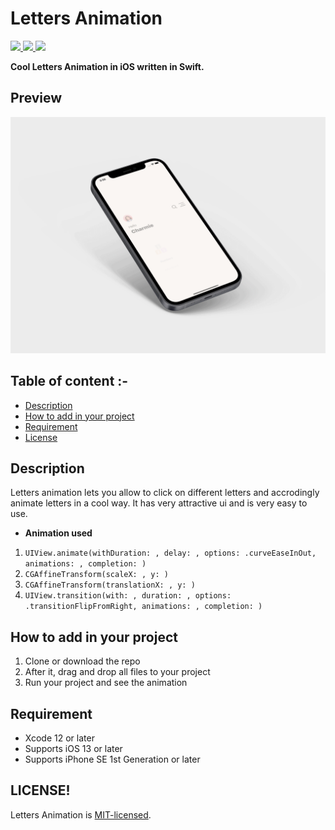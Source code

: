 # Letters Animation

<a href="https://docs.swift.org/swift-book/" style="pointer-events: stroke;" target="_blank">
<img src="https://img.shields.io/badge/swift-5.0-brightgreen">
</a>
<a href="https://developer.apple.com/ios/" style="pointer-events: stroke;" target="_blank">
<img src="https://img.shields.io/badge/platform-iOS-red">
</a>
<a href="https://github.com/ashishpatelmi/GenerateDynamicCustomForm/blob/main/LICENSE" style="pointer-events: stroke;" target="_blank">
<img src="https://img.shields.io/badge/licence-MIT-orange">
</a>

<p></p>
<b>Cool Letters Animation in iOS written in Swift.</b>
 
## Preview
![gif](/Media/Letters.gif)
 
## Table of content :-

- [Description](#description)
- [How to add in your project](#how-to-add-in-your-project)
- [Requirement](#requirement)
- [License](#license)
 
## Description
Letters animation lets you allow to click on different letters and accrodingly animate letters in a cool way. It has very attractive ui and is very easy to use.

- <b>Animation used</b>

1. ```UIView.animate(withDuration: , delay: , options: .curveEaseInOut, animations: , completion: )```
2. ```CGAffineTransform(scaleX: , y: )```
3. ```CGAffineTransform(translationX: , y: )```
4. ```UIView.transition(with: , duration: , options: .transitionFlipFromRight, animations: , completion: )```


## How to add in your project

1. Clone or download the repo
2. After it, drag and drop all files to your project
3. Run your project and see the animation

## Requirement

- Xcode 12 or later
- Supports iOS 13 or later
- Supports iPhone SE 1st Generation or later

## LICENSE!

Letters Animation is [MIT-licensed](/LICENSE).
